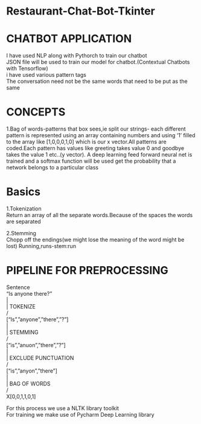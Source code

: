 # Restaurant-Chat-Bot-Tkinter
# CHATBOT APPLICATION
I have used NLP along with Pythorch to train our chatbot  
JSON file will be used to train our model for chatbot.(Contextual Chatbots with Tensorflow)  
i have used various pattern tags  
The conversation need not be the same words that need to be put as the same  
  
# CONCEPTS  
1.Bag of words-patterns that box sees,ie split our strings- each different pattern is represented using an array containing numbers and using ‘1’ filled to the array like [1,0,0,0,1,0] which is our x vector.All patterns are coded.Each pattern has values like greeting takes value 0 and goodbye takes the value 1 etc..(y vector).
A deep learning feed forward neural net is trained and a softmax function will be used get the probability that a network belongs to a particular class
   
  
# Basics  
1.Tokenization  
Return an array of all the separate words.Because of the spaces the words are separated

2.Stemming   
Chopp off the endings(we might lose the meaning of the word might be lost)
Running,runs-stem:run
   
   
# PIPELINE FOR PREPROCESSING  
  
Sentence  
“Is anyone there?”   
     |   
     |      TOKENIZE  
     \/   
[“Is”,”anyone”,”there”,”?”]   
     |   
     |     STEMMING   
       \/      
[“is”,”anuon”,”there”,”?”]   
     |   
     |     EXCLUDE PUNCTUATION   
       \/   
[“is”,”anyon”,”there”]   
     |   
     |     BAG OF WORDS   
       \/   
X[0,0,1,1,0,1]   
   
For this process we use a NLTK library toolkit   
For training we make use of Pycharm Deep Learning library   

   


